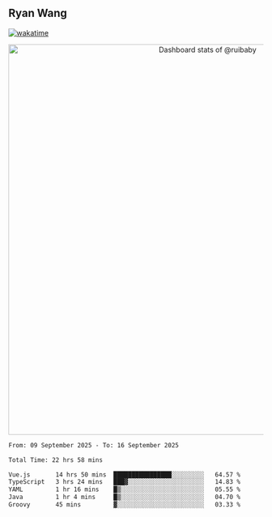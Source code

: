 ## Ryan Wang

[![wakatime](https://wakatime.com/badge/user/6f4ce45f-b03c-4eb3-b701-4b95e0885d94.svg)](https://wakatime.com/@6f4ce45f-b03c-4eb3-b701-4b95e0885d94)

<!-- Copy-paste in your Readme.md file -->

<a href="https://next.ossinsight.io/widgets/official/compose-user-dashboard-stats?user_id=21301288" target="_blank" style="display: block" align="center">
  <picture>
    <source media="(prefers-color-scheme: dark)" srcset="https://next.ossinsight.io/widgets/official/compose-user-dashboard-stats/thumbnail.png?user_id=21301288&image_size=auto&color_scheme=dark" width="771" height="auto">
    <img alt="Dashboard stats of @ruibaby" src="https://next.ossinsight.io/widgets/official/compose-user-dashboard-stats/thumbnail.png?user_id=21301288&image_size=auto&color_scheme=light" width="771" height="auto">
  </picture>
</a>

<!-- Made with [OSS Insight](https://ossinsight.io/) -->


<!--START_SECTION:waka-->

```txt
From: 09 September 2025 - To: 16 September 2025

Total Time: 22 hrs 58 mins

Vue.js       14 hrs 50 mins  ████████████████░░░░░░░░░   64.57 %
TypeScript   3 hrs 24 mins   ███▓░░░░░░░░░░░░░░░░░░░░░   14.83 %
YAML         1 hr 16 mins    █▒░░░░░░░░░░░░░░░░░░░░░░░   05.55 %
Java         1 hr 4 mins     █▒░░░░░░░░░░░░░░░░░░░░░░░   04.70 %
Groovy       45 mins         ▓░░░░░░░░░░░░░░░░░░░░░░░░   03.33 %
```

<!--END_SECTION:waka-->
